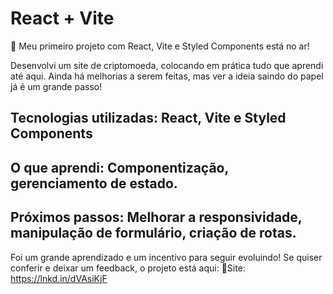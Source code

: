 # React + Vite

🚀 Meu primeiro projeto com React, Vite e Styled Components está no ar!

Desenvolvi um site de criptomoeda, colocando em prática tudo que aprendi até aqui. Ainda há melhorias a serem feitas, mas ver a ideia saindo do papel já é um grande passo!

## Tecnologias utilizadas: React, Vite e Styled Components
## O que aprendi: Componentização, gerenciamento de estado.
## Próximos passos: Melhorar a responsividade, manipulação de formulário, criação de rotas.

Foi um grande aprendizado e um incentivo para seguir evoluindo! Se quiser conferir e deixar um feedback, o projeto está aqui:
 🔗Site: https://lnkd.in/dVAsiKjF
